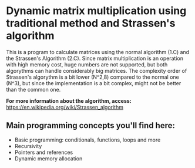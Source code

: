 # Dynamic matrix multiplication using traditional method and Strassen's algorithm

This is a program to calculate matrices using the normal algorithm (1.C) and the Strassen's Algorithm (2.C). Since matrix multiplication is an operation with high memory cost, huge numbers are not supported, but both algorythms can handle considerably big matrices. The complexity order of Strassen's algorythm is a bit lower (N^2,8) compared to the normal one (N^3), but since the implementation is a bit complex, might not be better than the common one. 

**For more information about the algorithm, access:** https://en.wikipedia.org/wiki/Strassen_algorithm

## Main programming concepts you'll find here:
- Basic programming: conditionals, functions, loops and more
- Recursivity
- Pointers and references
- Dynamic memory allocation
